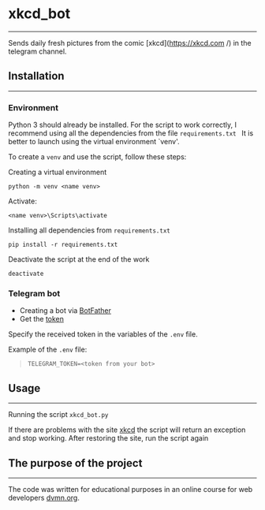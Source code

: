 # xkcd_bot #
---
Sends daily fresh pictures from the comic [xkcd](https://xkcd.com /) in the telegram channel.

## Installation ##
___
### Environment

Python 3 should already be installed.
For the script to work correctly, I recommend using all the dependencies from the file `requirements.txt `
It is better to launch using the virtual environment `venv'.

To create a `venv` and use the script, follow these steps:


Creating a virtual environment
```
python -m venv <name venv>
```

Activate:
```
<name venv>\Scripts\activate
```

Installing all dependencies from `requirements.txt `
```
pip install -r requirements.txt
```
Deactivate the script at the end of the work
```
deactivate
```

### Telegram bot
- Creating a bot via [BotFather](https://way23.ru/%D1%80%D0%B5%D0%B3%D0%B8%D1%81%D1%82%D1%80%D0%B0%D1%86%D0%B8%D1%8F-%D0%B1%D0%BE%D1%82%D0%B0-%D0%B2-telegram.html)
- Get the [token](https://smmplanner.com/blog/otlozhennyj-posting-v-telegram/#02:~:text=%D0%B1%D0%BE%D1%82%D0%B0%2C%20%D0%B0%20%D1%82%D0%B0%D0%BA%D0%B6%D0%B5-,%D1%82%D0%BE%D0%BA%D0%B5%D0%BD,-%D0%B4%D0%BB%D1%8F%20HTTP%20API)

Specify the received token in the variables of the `.env` file.

Example of the `.env` file:
>```
>TELEGRAM_TOKEN=<token from your bot>
>```

## Usage
___
Running the script `xkcd_bot.py `

If there are problems with the site [xkcd](https://xkcd.com) the script will return an exception and stop working. After restoring the site, run the script again

## The purpose of the project
___
The code was written for educational purposes in an online course for web developers [dvmn.org](https://dvmn.org/).